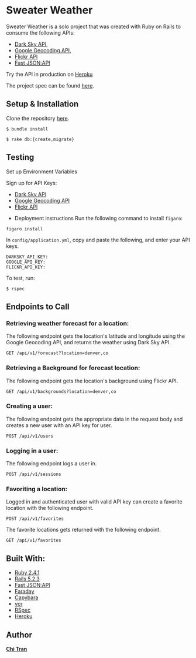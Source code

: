 # Sweater Weather

 Sweater Weather is a solo project that was created with Ruby on Rails to consume the following APIs: 

   - [Dark Sky API](https://darksky.net/dev), 
   - [Google Geocoding API](https://developers.google.com/maps/documentation/geocoding/start), 
   - [Flickr API](https://www.flickr.com/services/api/)
   - [Fast JSON:API](https://github.com/Netflix/fast_jsonapi)
 
Try the API in production on [Heroku](https://damp-waters-15456.herokuapp.com/)

The project spec can be found [here](http://backend.turing.io/module3/projects/sweater_weather).

## Setup & Installation 

Clone the repository [here](https://github.com/chitasan/sweater_weather).
```
$ bundle install
```
```
$ rake db:{create,migrate}
```
## Testing	

Set up Environment Variables

Sign up for API Keys: 
  - [Dark Sky API](https://darksky.net/dev) 
  - [Google Geocoding API](https://developers.google.com/maps/documentation/geocoding/start) 
  - [Flickr API](https://www.flickr.com/services/api/) 


 * Deployment instructions	  Run the following command to install `figaro`:
  ```
  figaro install
  ```
  In `config/application.yml`, copy and paste the following, and enter your API keys. 
 ```
DARKSKY_API_KEY: 
GOOGLE_API_KEY: 
FLICKR_API_KEY: 
  ```
To test, run: 
```
$ rspec
```

## Endpoints to Call

### Retrieving weather forecast for a location: 
The following endpoint gets the location's latitude and longitude using the Google Geocoding API, and returns the weather using Dark Sky API.
```
GET /api/v1/forecast?location=denver,co
```
### Retrieving a Background for forecast location:
The following endpoint gets the location's background using Flickr API. 
```
GET /api/v1/backgrounds?location=denver,co
```
### Creating a user: 
The following endpoint gets the appropriate data in the request body and creates a new user with an API key for user. 
```
POST /api/v1/users
```
### Logging in a user: 
The following endpoint logs a user in. 
```
POST /api/v1/sessions
```
### Favoriting a location: 
Logged in and authenticated user with valid API key can create a favorite location with the following endpoint. 
```
POST /api/v1/favorites
```
The favorite locations gets returned with the following endpoint. 
```
GET /api/v1/favorites
```
 ## Built With:
* [Ruby 2.4.1](https://ruby-doc.org/core-2.4.1/)
* [Rails 5.2.3](https://guides.rubyonrails.org/)
* [Fast JSON:API](https://github.com/Netflix/fast_jsonapi)
* [Faraday](https://github.com/lostisland/faraday)
* [Capybara](https://github.com/teamcapybara/capybara/blob/3.12_stable/README.md)
* [vcr](https://github.com/vcr/vcr)
* [RSpec](http://rspec.info/)
* [Heroku](https://www.heroku.com/)


 ## Author
**[Chi Tran](https://github.com/chitasan)**
